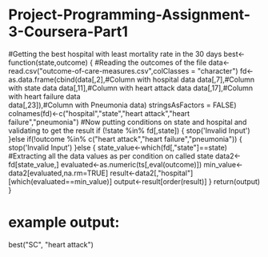 # Project-Programming-Assignment-3-Coursera-Part1
#Getting the best hospital with least mortality rate in the 30 days 
best<-function(state,outcome)
{
  #Reading the outcomes of the file 
  data<-read.csv("outcome-of-care-measures.csv",colClasses = "character")
  fd<-as.data.frame(cbind(data[,2],#Column with hospital data 
                          data[,7],#Column with state data
                          data[,11],#Column with heart attack data
                          data[,17],#Column with heart failure data     
                          data[,23]),#Column with Pneumonia data)
                          stringsAsFactors = FALSE)
  colnames(fd)<-c("hospital","state","heart attack","heart failure","pneumonia")
  #Now putting conditions on state and hospital and validating to get the result
  if (!state %in% fd[,state])
  {
    stop('Invalid Input')
  }else if(!outcome %in% c("heart attack","heart failure","pneumonia"))
  {
    stop('Invalid Input')
  }else 
  {
    state_value<-which(fd[,"state"]==state)
    #Extracting all the data values as per condition on called state
    data2<-fd[state_value,]
    evaluated<-as.numeric(ts[,eval(outcome)])
    min_value<-data2[evaluated,na.rm=TRUE]
    result<-data2[,"hospital"][which(evaluated==min_value)]
    output<-result[order(result)]
  }
return(output)
}
# example output:
best("SC", "heart attack") 
